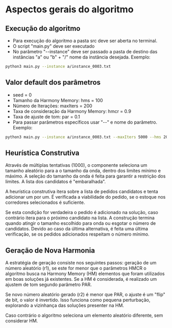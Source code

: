 # Aspectos gerais do algoritmo

## Execução do algoritmo 

+ Para execução do algoritmo a pasta src deve ser aberta no terminal. 
+ O script "main.py" deve ser executado
+ No parâmetro "--instance" deve ser passado a pasta de destino das instâncias "a" ou "b" + "/" nome da instância desejada. Exemplo:

```bash
python3 main.py --instance a/instance_0003.txt
```

## Valor default dos parâmetros

+ seed = 0
+ Tamanho da Harmony Memory: hms = 100
+ Número de Iterações: maxIters = 200
+ Taxa de consideração da Harmony Memory: hmcr = 0.9
+ Taxa de ajuste de tom: par = 0.1
+ Para passar parâmetros específicos usar "--" e nome do parâmetro. Exemplo:

```bash
python3 main.py --instance a/instance_0003.txt --maxIters 5000 --hms 200 --hmcr 0.7 --par 0.3
```
## Heurística Construtiva

Através de múltiplas tentativas (1000), o componente seleciona um tamanho aleatório para a o tamanho da onda, dentro dos limites mínimo e máximo. A seleção do tamanho da onda é feita para garantir a restrição dos limites. A lista dos candidatos é "embaralhada". 

A heurística construtiva itera sobre a lista de pedidos candidatos e tenta adicionar um por um. É verificada a viabilidade do pedido, se o estoque nos corredores selecionados é suficiente. 

Se esta condição for verdadeira o pedido é adicionado na solução, caso contrário itera para o próximo candidato na lista. A construção termina quando atingir o tamanho escolhido para onda ou esgotar o número de candidatos. Devido ao caso da última alternativa, é feita uma última verificação, se os pedidos adicionados respeitam o número mínimo. 

## Geração de Nova Harmonia 

A estratégia de geração consiste nos seguintes passos: geração de um número aleatório (r1), se este for menor que o parâmetros HMCR o algoritmo busca na Harmony Memory (HM) elementos que foram utilizados em boas soluções já existentes. Se a HM é considerada, é realizado um ajustem de tom segundo parâmetro PAR.

Se novo número aleatório gerado (r2) é menor que PAR, o ajuste é um "flip" de bit, o valor é invertido. Isso funciona como pequena perturbação, explorando a vizinhança das soluções presenter na HM. 

Caso contrário o algoritmo seleciona um elemento aleatório diferente, sem considerar HM. 



